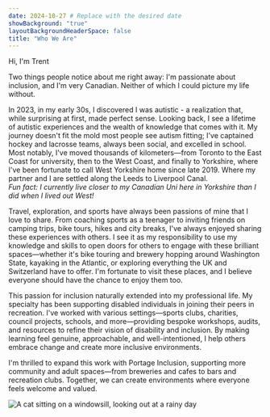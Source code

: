 ```yaml
---
date: 2024-10-27 # Replace with the desired date
showBackground: "true"
layoutBackgroundHeaderSpace: false
title: "Who We Are"
---
```


Hi, I'm Trent

Two things people notice about me right away: I'm passionate about inclusion, and I'm very Canadian. Neither of which I could picture my life without. 


In 2023, in my early 30s, I discovered I was autistic - a realization that, while surprising at first, made perfect sense. Looking back, I see a lifetime of autistic experiences and the wealth of knowledge that comes with it. My journey doesn't fit the mold most people see autism fitting; I've captained hockey and lacrosse teams, always been social, and excelled in school. Most notably, I've moved thousands of kilometers—from Toronto to the East Coast for university, then to the West Coast, and finally to Yorkshire, where I've been fortunate to call West Yorkshire home since late 2019. Where my partner and I are settled along the Leeds to Liverpool Canal.\
 *Fun fact: I currently live closer to my Canadian Uni here in Yorkshire than I did when I lived out West!*


Travel, exploration, and sports have always been passions of mine that I love to share. From coaching sports as a teenager to inviting friends on camping trips, bike tours, hikes and city breaks, I've always enjoyed sharing these experiences with others. I see it as my responsibility to use my knowledge and skills to open doors for others to engage with these brilliant spaces—whether it's bike touring and brewery hopping around Washington State, kayaking in the Atlantic, or exploring everything the UK and Switzerland have to offer. I'm fortunate to visit these places, and I believe everyone should have the chance to enjoy them too.

This passion for inclusion naturally extended into my professional life. My specialty has been supporting disabled individuals in joining their peers in recreation. I've worked with various settings—sports clubs, charities, council projects, schools, and more—providing bespoke workshops, audits, and resources to refine their vision of disability and inclusion. By making learning feel genuine, approachable, and well-intentioned, I help others embrace change and create more inclusive environments.


I'm thrilled to expand this work with Portage Inclusion, supporting more community and adult spaces—from breweries and cafes to bars and recreation clubs. Together, we can create environments where everyone feels welcome and valued.

![A cat sitting on a windowsill, looking out at a rainy day](https://images.macrumors.com/t/wvBp_HGYzUZeneatDI1358r-HVg=/800x0/article-new/2025/02/iCloud-Versus-UK-Key-Feature.jpg?lossy)

